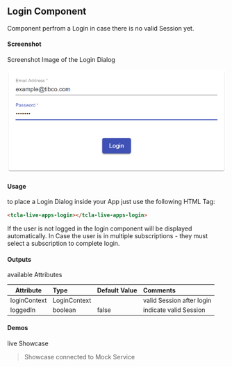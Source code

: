 ## Login Component
Component perfrom a Login in case there is no valid Session yet.

#### Screenshot
Screenshot Image of the Login Dialog

![alt-text](Login.png "Image")

#### Usage
to place a Login Dialog inside your App just use the following HTML Tag:

```html
<tcla-live-apps-login></tcla-live-apps-login>
```

If the user is not logged in the login component will be displayed automatically.
In Case the user is in multiple subscriptions - they must select a subscription to complete login.

#### Outputs
available Attributes

| Attribute       | Type            | Default Value | Comments                  |
| --------------- |:--------------- |:------------- |:------------------------- |
| loginContext    | LoginContext    |               | valid Session after login |
| loggedIn        | boolean         | false         | indicate valid Session    |

#### Demos
live Showcase

<tcla-live-apps-login></tcla-live-apps-login>
<script type="text/javascript" src="http://host/cust-component/cust-element.js"></script>

> Showcase connected to Mock Service
